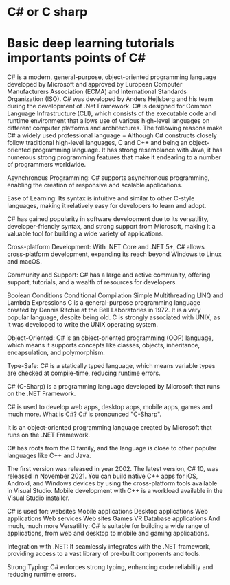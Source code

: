# C# or C sharp
# Basic deep learning tutorials importants points of C#
C# is a modern, general-purpose, object-oriented programming language developed by Microsoft and approved by European Computer Manufacturers Association (ECMA) and International Standards Organization (ISO).
C# was developed by Anders Hejlsberg and his team during the development of .Net Framework.
C# is designed for Common Language Infrastructure (CLI), which consists of the executable code and runtime environment that allows use of various high-level languages on different computer platforms and architectures.
The following reasons make C# a widely used professional language −
Although C# constructs closely follow traditional high-level languages, C and C++ and being an object-oriented programming language. It has strong resemblance with Java, it has numerous strong programming features that make it endearing to a number of programmers worldwide.

Asynchronous Programming: C# supports asynchronous programming, enabling the creation of responsive and scalable applications.

Ease of Learning: Its syntax is intuitive and similar to other C-style languages, making it relatively easy for developers to learn and adopt.

C# has gained popularity in software development due to its versatility, developer-friendly syntax, and strong support from Microsoft, making it a valuable tool for building a wide variety of applications.

Cross-platform Development: With .NET Core and .NET 5+, C# allows cross-platform development, expanding its reach beyond Windows to Linux and macOS.

Community and Support: C# has a large and active community, offering support, tutorials, and a wealth of resources for developers.

Boolean Conditions
Conditional Compilation
Simple Multithreading
LINQ and Lambda Expressions
C is a general-purpose programming language created by Dennis Ritchie at the Bell Laboratories in 1972. It is a very popular language, despite being old. C is strongly associated with UNIX, as it was developed to write the UNIX operating system.

Object-Oriented: C# is an object-oriented programming (OOP) language, which means it supports concepts like classes, objects, inheritance, encapsulation, and polymorphism.

Type-Safe: C# is a statically typed language, which means variable types are checked at compile-time, reducing runtime errors.

C# (C-Sharp) is a programming language developed by Microsoft that runs on the .NET Framework.

C# is used to develop web apps, desktop apps, mobile apps, games and much more.
What is C#?
C# is pronounced "C-Sharp".

It is an object-oriented programming language created by Microsoft that runs on the .NET Framework.

C# has roots from the C family, and the language is close to other popular languages like C++ and Java.

The first version was released in year 2002. The latest version, C# 10, was released in November 2021.
You can build native C++ apps for iOS, Android, and Windows devices by using the cross-platform tools available in Visual Studio. Mobile development with C++ is a workload available in the Visual Studio installer.

C# is used for:
websites
Mobile applications
Desktop applications
Web applications
Web services
Web sites
Games
VR
Database applications
And much, much more
Versatility: C# is suitable for building a wide range of applications, from web and desktop to mobile and gaming applications.

Integration with .NET: It seamlessly integrates with the .NET framework, providing access to a vast library of pre-built components and tools.

Strong Typing: C# enforces strong typing, enhancing code reliability and reducing runtime errors.



